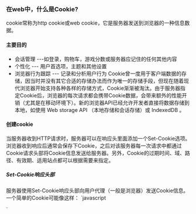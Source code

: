 ### 在web中，什么是Cookie?
cookie常称为http cookie或web cookie，它是服务器发送到浏览器的一种信息数据。

#### 主要目的
* 会话管理 ---如登录，购物车，游戏分数或服务器应记住的任何其他内容
* 个性化 --- 用户首选项，主题和其他设置
* 浏览器行为跟踪 --- 记录和分析用户行为
Cookie曾一度用于客户端数据的存储，因当时并没有其它合适的存储办法而作为唯一的存储手段，但现在随着现代浏览器开始支持各种各样的存储方式，Cookie渐渐被淘汰。由于服务器指定Cookie后，浏览器的每次请求都会携带Cookie数据，会带来额外的性能开销（尤其是在移动环境下）。新的浏览器API已经允许开发者直接将数据存储到本地，如使用 Web storage API （本地存储和会话存储）或 IndexedDB 。

#### 创建cookie
当服务器收到HTTP请求时，服务器可以在响应头里面添加一个Set-Cookie选项。浏览器收到响应后通常会保存下Cookie，之后对该服务器每一次请求中都通过Cookie请求头部将Cookie信息发送给服务器。另外，Cookie的过期时间、域、路径、有效期、适用站点都可以根据需要来指定。
##### Set-Cookie响应头部
服务器使用Set-Cookie响应头部向用户代理（一般是浏览器）发送Cookie信息。一个简单的Cookie可能像这样：
`javascript

`
